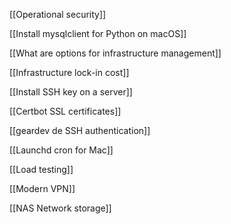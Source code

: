 [[Operational security]]

[[Install mysqlclient for Python on macOS]]

[[What are options for infrastructure management]]

[[Infrastructure lock-in cost]]

[[Install SSH key on a server]]

[[Certbot SSL certificates]]

[[geardev de SSH authentication]]

[[Launchd cron for Mac]]

[[Load testing]]

[[Modern VPN]]

[[NAS Network storage]]